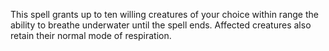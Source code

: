 This spell grants up to ten willing creatures of your choice within range the ability to breathe underwater until the spell ends. Affected creatures also retain their normal mode of respiration.